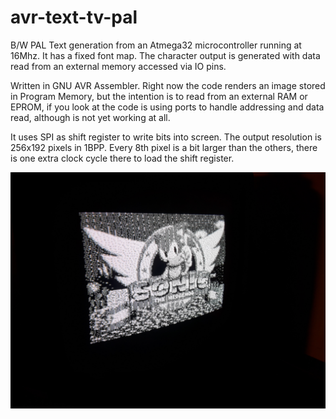 # avr-text-tv-pal

B/W PAL Text generation from an Atmega32 microcontroller running at 16Mhz.
It has a fixed font map. The character output is generated with data read from an external memory accessed via IO pins.

Written in GNU AVR Assembler. Right now the code renders an image stored in Program Memory, but the intention is to read from an external RAM or EPROM, if you look at the code is using ports to handle addressing and data read, although is not yet working at all.

It uses SPI as shift register to write bits into screen. The output resolution is 256x192 pixels in 1BPP. Every 8th pixel is a bit larger than the others, there is one extra clock cycle there to load the shift register.

![Screenshot](./run-example.jpg)

